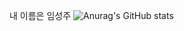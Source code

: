 내 이름은 임성주
![Anurag's GitHub stats](https://github-readme-stats.vercel.app/api?username=Imseongjoo&show_icons=true&theme=radical)
